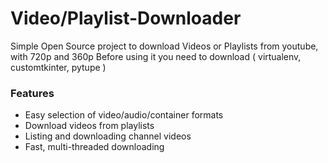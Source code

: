 # Video/Playlist-Downloader
Simple Open Source project to download Videos or Playlists from youtube, with 720p and 360p
Before using it you need to download ( virtualenv, customtkinter, pytupe )

### Features

* Easy selection of video/audio/container formats
* Download videos from playlists
* Listing and downloading channel videos
* Fast, multi-threaded downloading
